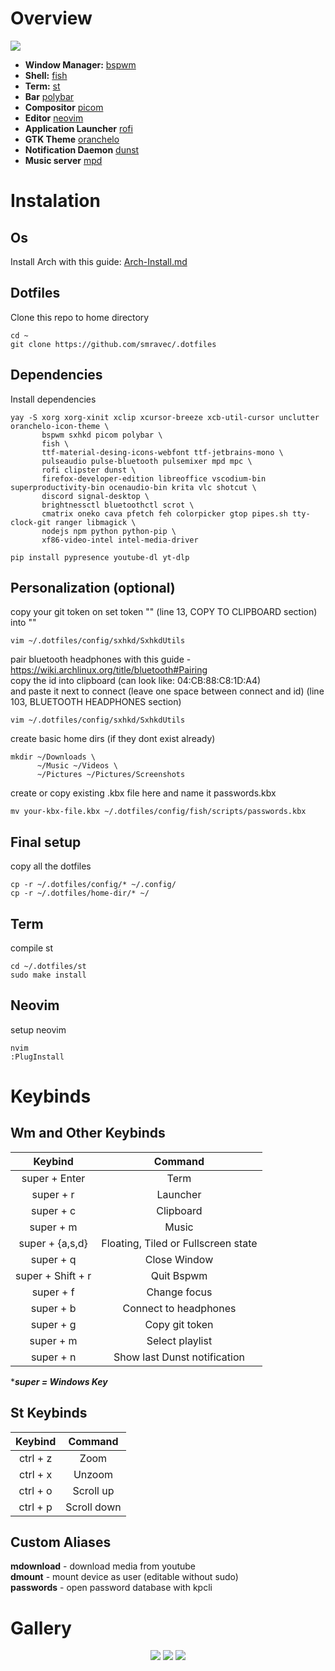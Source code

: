 # Overview
<img src=Preview1.png/>

- **Window Manager:** [bspwm](https://github.com/baskerville/bspwm)
- **Shell:** [fish](https://github.com/fish-shell/fish-shell)
- **Term:** [st](https://st.suckless.org)
- **Bar** [polybar](https://github.com/polybar/polybar)
- **Compositor** [picom](https://github.com/yshui/picom)
- **Editor** [neovim](https://github.com/neovim/neovim)
- **Application Launcher** [rofi](https://github.com/davatorium/rofi)
- **GTK Theme** [oranchelo](https://github.com/OrancheloTeam/oranchelo-icon-theme)
- **Notification Daemon** [dunst](https://github.com/dunst-project/dunst)
- **Music server** [mpd](https://github.com/MusicPlayerDaemon/MPD)

# Instalation

## Os
Install Arch with this guide: <a href=Arch-Install.md>Arch-Install.md<a/>

## Dotfiles
Clone this repo to home directory
```
cd ~
git clone https://github.com/smravec/.dotfiles
```

## Dependencies
Install dependencies
```
yay -S xorg xorg-xinit xclip xcursor-breeze xcb-util-cursor unclutter oranchelo-icon-theme \
       bspwm sxhkd picom polybar \
       fish \
       ttf-material-desing-icons-webfont ttf-jetbrains-mono \
       pulseaudio pulse-bluetooth pulsemixer mpd mpc \
       rofi clipster dunst \
       firefox-developer-edition libreoffice vscodium-bin superproductivity-bin ocenaudio-bin krita vlc shotcut \
       discord signal-desktop \
       brightnessctl bluetoothctl scrot \
       cmatrix oneko cava pfetch feh colorpicker gtop pipes.sh tty-clock-git ranger libmagick \
       nodejs npm python python-pip \
       xf86-video-intel intel-media-driver 
```
```
pip install pypresence youtube-dl yt-dlp
```

## Personalization (optional)
copy your git token on set token "" (line 13, COPY TO CLIPBOARD section) into ""
```
vim ~/.dotfiles/config/sxhkd/SxhkdUtils 
```
pair bluetooth headphones with this guide - https://wiki.archlinux.org/title/bluetooth#Pairing <br/>
copy the id into clipboard (can look like: 04:CB:88:C8:1D:A4) <br/>
and paste it next to connect (leave one space between connect and id) (line 103, BLUETOOTH HEADPHONES section)  
```
vim ~/.dotfiles/config/sxhkd/SxhkdUtils 
```
create basic home dirs (if they dont exist already)
```
mkdir ~/Downloads \
      ~/Music ~/Videos \
      ~/Pictures ~/Pictures/Screenshots
```
create or copy existing .kbx file here and name it passwords.kbx
```
mv your-kbx-file.kbx ~/.dotfiles/config/fish/scripts/passwords.kbx
```

## Final setup
copy all the dotfiles
```
cp -r ~/.dotfiles/config/* ~/.config/
cp -r ~/.dotfiles/home-dir/* ~/
```

## Term
compile st
```
cd ~/.dotfiles/st
sudo make install
```

## Neovim
setup neovim
```
nvim
:PlugInstall
```

# Keybinds

## Wm and Other Keybinds

|    Keybind      |             Command                  |
|:---------------:|:------------------------------------:|
|   super + Enter |              Term                    |
|   super + r     |             Launcher                 |
|   super + c     |            Clipboard                 |
|   super + m     |              Music                   |
| super + {a,s,d} | Floating, Tiled or Fullscreen state  |
|   super + q     |          Close Window                |
|super + Shift + r|           Quit Bspwm                 |
|   super + f     |           Change focus               |
|   super + b     |       Connect to headphones          |
|   super + g     |          Copy git token              |
|   super + m     |         Select playlist              |
|   super + n     |    Show last Dunst notification      |

****super = Windows Key***

## St Keybinds

| Keybind|   Command |
|:------:|:---------:|
|ctrl + z|   Zoom    |
|ctrl + x|  Unzoom   |
|ctrl + o| Scroll up |
|ctrl + p|Scroll down|

## Custom Aliases
**mdownload** - download media from youtube <br/>
**dmount** - mount device as user (editable without sudo) <br/>
**passwords** - open password database with kpcli 

# Gallery
<div align="center" >

<img src="Preview2.png"/>
<img src="Preview3.png"/>
<img src="Preview4.png"/>

<div/>
